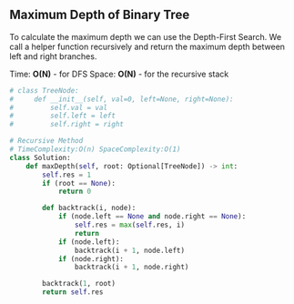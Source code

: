 ## Maximum Depth of Binary Tree

To calculate the maximum depth we can use the Depth-First Search. We call a helper function recursively and return the maximum depth between left and right branches.

Time: **O(N)** - for DFS
Space: **O(N)** - for the recursive stack

```python
# class TreeNode:
#     def __init__(self, val=0, left=None, right=None):
#         self.val = val
#         self.left = left
#         self.right = right

# Recursive Method
# TimeComplexity:O(n) SpaceComplexity:O(1)
class Solution:
    def maxDepth(self, root: Optional[TreeNode]) -> int:
        self.res = 1
        if (root == None):
            return 0

        def backtrack(i, node):
            if (node.left == None and node.right == None):
                self.res = max(self.res, i)
                return
            if (node.left):
                backtrack(i + 1, node.left)
            if (node.right):
                backtrack(i + 1, node.right)

        backtrack(1, root)
        return self.res
```